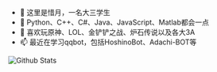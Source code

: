 - 👋 这里是惜月，一名大三学生
- 🌱 Python、C++、C#、Java、JavaScript、Matlab都会一点
- 👀 喜欢玩原神、LOL、金铲铲之战、炉石传说以及各大3A
- 📫 最近在学习qqbot，包括HoshinoBot、Adachi-BOT等

<!--<img align="right" src="https://github-readme-stats.vercel.app/api?username=CMHopeSunshine&show_icons=true&icon_color=CE1D2D&text_color=718096&bg_color=ffffff&hide_title=true" />-->
![Github Stats](https://github-readme-stats.vercel.app/api?username=CMHopeSunshine&show_icons=true)

<!--
**CMHopeSunshine/CMHopeSunshine** is a ✨ _special_ ✨ repository because its `README.md` (this file) appears on your GitHub profile.

Here are some ideas to get you started:

- 🔭 I’m currently working on ...
- 🌱 I’m currently learning ...
- 👯 I’m looking to collaborate on ...
- 🤔 I’m looking for help with ...
- 💬 Ask me about ...
- 📫 How to reach me: ...
- 😄 Pronouns: ...
- ⚡ Fun fact: ...
-->
